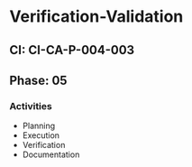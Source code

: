 # Verification-Validation

## CI: CI-CA-P-004-003
## Phase: 05

### Activities
- Planning
- Execution
- Verification
- Documentation

